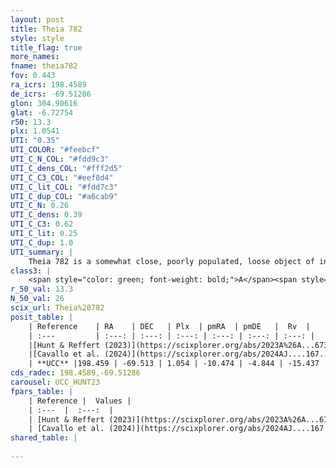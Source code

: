 ```yaml
---
layout: post
title: Theia 782
style: style
title_flag: true
more_names: 
fname: theia782
fov: 0.443
ra_icrs: 198.4589
de_icrs: -69.51286
glon: 304.90616
glat: -6.72754
r50: 13.3
plx: 1.0541
UTI: "0.35"
UTI_COLOR: "#feebcf"
UTI_C_N_COL: "#fdd9c3"
UTI_C_dens_COL: "#fff2d5"
UTI_C_C3_COL: "#eef8d4"
UTI_C_lit_COL: "#fdd7c3"
UTI_C_dup_COL: "#a6cab9"
UTI_C_N: 0.26
UTI_C_dens: 0.39
UTI_C_C3: 0.62
UTI_C_lit: 0.25
UTI_C_dup: 1.0
UTI_summary: |
    Theia 782 is a somewhat close, poorly populated, loose object of intermediate C3 quality. It was recently reported in the literature.
class3: |
    <span style="color: green; font-weight: bold;">A</span><span style="color: red; font-weight: bold;">C</span>
r_50_val: 13.3
N_50_val: 26
scix_url: Theia%20782
posit_table: |
    | Reference    | RA    | DEC   | Plx  | pmRA  | pmDE   |  Rv  |
    | :---         | :---: | :---: | :---: | :---: | :---: | :---: |
    |[Hunt & Reffert (2023)](https://scixplorer.org/abs/2023A%26A...673A.114H) | 199.082 | -69.484 | 1.053 | -10.528 | -4.738 | -16.648 |
    |[Cavallo et al. (2024)](https://scixplorer.org/abs/2024AJ....167...12C) | 197.193 | -69.541 | 1.053 | -- | -- | -- |
    | **UCC** |198.459 | -69.513 | 1.054 | -10.474 | -4.844 | -15.437 | 
cds_radec: 198.4589,-69.51286
carousel: UCC_HUNT23
fpars_table: |
    | Reference |  Values |
    | :---  |  :---:  |
    | [Hunt & Reffert (2023)](https://scixplorer.org/abs/2023A%26A...673A.114H) | `AV50=0.52, diffAV50=0.631, MOD50=9.774, logAge50=8.302` |
    | [Cavallo et al. (2024)](https://scixplorer.org/abs/2024AJ....167...12C) | `AV50=0.91, dMod50=9.93, logAge50=8.3, [Fe/H]50=0.31` |
shared_table: |
    
---
```

